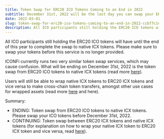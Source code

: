 ```yaml
---
title: Token Swap for ERC20 ICO Tokens Coming to an End in 2022
subtitle: December 31st, 2022 will be the last day you can swap your ERC20 ICO tokens to native ICX tokens on ICONFi.
date: 2022-03-01
slug: token-swap-for-erc20-ico-tokens-coming-to-an-end-in-2022-ccb77c1c1543
description: All ICO participants still holding the ERC20 ICO tokens will have until the end of this year to complete the swap to native ICX tokens. Please make sure to swap your tokens before this service is no longer provided.
---
```


All ICO participants still holding the ERC20 ICO tokens will have until the end of this year to complete the swap to native ICX tokens. Please make sure to swap your tokens before this service is no longer provided.

ICONFi currently runs two very similar token swap services, which may cause confusion. What will be ending on December 31st, 2022 is the token swap from ERC20 ICO tokens to native ICX tokens (read more [here](https://iconfi.medium.com/iconfi-guide-old-icx-token-swap-a41925804f06)).

Users will still be able to wrap native ICX tokens to ERC20 ICX tokens and vice versa to make cross-chain token transfers, amongst other use cases for wrapped assets (read more [here](https://medium.com/@helloiconworld/afb3bde58943) and here).

Summary:

* ENDING: Token swap from ERC20 ICO tokens to native ICX tokens. Please swap your ICO tokens before December 31st, 2022.
* CONTINUING: Token swap between ERC20 ICX tokens and native ICX tokens (for explanation on how to wrap your native ICX token to ERC20 ICX token and vice versa, read [here](https://iconfi.medium.com/iconfi-supports-swap-between-erc20-icx-and-native-icx-7bbb7fd46a79)).